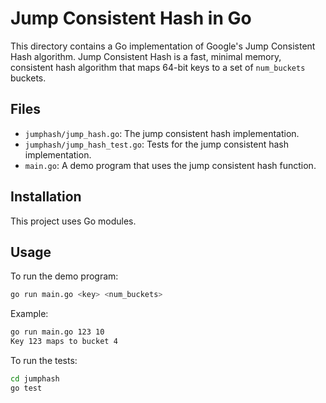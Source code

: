 # Jump Consistent Hash in Go

This directory contains a Go implementation of Google's Jump Consistent Hash algorithm.
Jump Consistent Hash is a fast, minimal memory, consistent hash algorithm that maps 64-bit keys to a set of `num_buckets` buckets.

## Files

- `jumphash/jump_hash.go`: The jump consistent hash implementation.
- `jumphash/jump_hash_test.go`: Tests for the jump consistent hash implementation.
- `main.go`: A demo program that uses the jump consistent hash function.

## Installation

This project uses Go modules.

## Usage

To run the demo program:

```sh
go run main.go <key> <num_buckets>
```

Example:

```sh
go run main.go 123 10
Key 123 maps to bucket 4
```

To run the tests:

```sh
cd jumphash
go test
```
